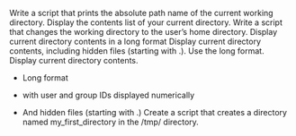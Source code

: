 Write a script that prints the absolute path name of the current working directory.
Display the contents list of your current directory.
Write a script that changes the working directory to the user’s home directory.
Display current directory contents in a long format
Display current directory contents, including hidden files (starting with .). Use the long format.
Display current directory contents.

* Long format

* with user and group IDs displayed numerically

* And hidden files (starting with .)
Create a script that creates a directory named my_first_directory in the /tmp/ directory.
